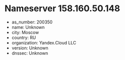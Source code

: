 # Nameserver 158.160.50.148

* as_number: 200350
* name: Unknown
* city: Moscow
* country: RU
* organization: Yandex.Cloud LLC
* version: Unknown
* dnssec: Unknown
